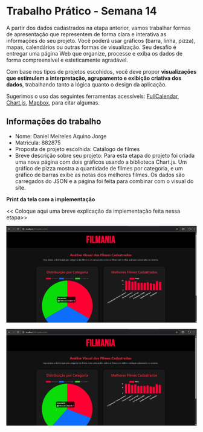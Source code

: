 
# Trabalho Prático - Semana 14

A partir dos dados cadastrados na etapa anterior, vamos trabalhar formas de apresentação que representem de forma clara e interativa as informações do seu projeto. Você poderá usar gráficos (barra, linha, pizza), mapas, calendários ou outras formas de visualização. Seu desafio é entregar uma página Web que organize, processe e exiba os dados de forma compreensível e esteticamente agradável.

Com base nos tipos de projetos escohidos, você deve propor **visualizações que estimulem a interpretação, agrupamento e exibição criativa dos dados**, trabalhando tanto a lógica quanto o design da aplicação.

Sugerimos o uso das seguintes ferramentas acessíveis: [FullCalendar](https://fullcalendar.io/), [Chart.js](https://www.chartjs.org/), [Mapbox](https://docs.mapbox.com/api/), para citar algumas.

## Informações do trabalho

- Nome: Daniel Meireles Aquino Jorge
- Matricula: 882875
- Proposta de projeto escolhida: Catálogo de filmes
- Breve descrição sobre seu projeto: Para esta etapa do projeto foi criada uma nova página com dois gráficos usando a biblioteca Chart.js. Um gráfico de pizza mostra a quantidade de filmes por categoria, e um gráfico de barras exibe as notas dos melhores filmes.
Os dados são carregados do JSON e a página foi feita para combinar com o visual do site.

**Print da tela com a implementação**

<< Coloque aqui uma breve explicação da implementação feita nessa etapa>>

![Print do grafico antes de alteração de dados](public/assets/imagens/grafico2.png)

![Print do grafico após de alteração de dados](public/assets/imagens/grafico3.png)